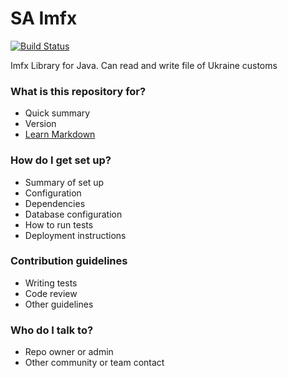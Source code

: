 # SA Imfx #

[![Build Status](https://travis-ci.org/kelatev/SA-Imfx.svg?branch=master)](https://travis-ci.org/kelatev/SA-Imfx)

Imfx Library for Java. Can read and write file of Ukraine customs

### What is this repository for? ###

* Quick summary
* Version
* [Learn Markdown](https://bitbucket.org/tutorials/markdowndemo)

### How do I get set up? ###

* Summary of set up
* Configuration
* Dependencies
* Database configuration
* How to run tests
* Deployment instructions

### Contribution guidelines ###

* Writing tests
* Code review
* Other guidelines

### Who do I talk to? ###

* Repo owner or admin
* Other community or team contact